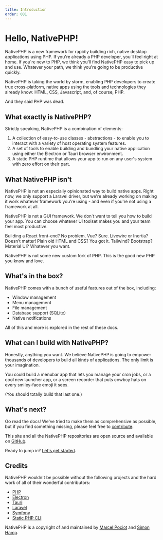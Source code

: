 ```yaml
---
title: Introduction
order: 001
---
```


# Hello, NativePHP!

NativePHP is a new framework for rapidly building rich, native desktop applications using PHP. If you're already a PHP
developer, you'll feel right at home. If you're new to PHP, we think you'll find NativePHP easy to pick up and use.
Whatever your path, we think you're going to be productive quickly.

NativePHP is taking the world by storm, enabling PHP developers to create true cross-platform, native apps
using the tools and technologies they already know: HTML, CSS, Javascript, and, of course, PHP.

And they said PHP was dead.

## What exactly is NativePHP?

Strictly speaking, NativePHP is a combination of elements:

1. A collection of easy-to-use classes - abstractions - to enable you to interact with a variety of host operating
system features.
2. A set of tools to enable building and bundling your native application using either the Electron or Tauri browser
environment.
3. A static PHP runtime that allows your app to run on any user's system with zero effort on their part.

## What NativePHP isn't

NativePHP is not an especially opinionated way to build native apps. Right now, we only support a Laravel driver, but
we're already working on making it work whatever framework you're using - and even if you're not using a framework at
all.

NativePHP is not a GUI framework. We don't want to tell you how to build your app. You can choose whatever UI toolset
makes you and your team feel most productive.

Building a React front-end? No problem. Vue? Sure. Livewire or Inertia? Doesn't matter! Plain old HTML and CSS?
You got it. Tailwind? Bootstrap? Material UI? Whatever you want.

NativePHP is not some new custom fork of PHP. This is the good new PHP you know and love.

## What's in the box?

NativePHP comes with a bunch of useful features out of the box, including:

- Window management
- Menu management
- File management
- Database support (SQLite)
- Native notifications

All of this and more is explored in the rest of these docs.

## What can I build with NativePHP?

Honestly, anything you want. We believe NativePHP is going to empower thousands of developers to build all kinds of
applications. The only limit is your imagination.

You could build a menubar app that lets you manage your cron jobs, or a cool new launcher app, or a screen recorder
that puts cowboy hats on every smiley-face emoji it sees.

(You should totally build that last one.)

## What's next?

Go read the docs! We've tried to make them as comprehensive as possible, but if you find something missing, please
feel free to [contribute](https://github.com/nativephp/nativephp.com).

This site and all the NativePHP repositories are open source and available on [GitHub](https://github.com/nativephp).

Ready to jump in? [Let's get started](installation).

## Credits

NativePHP wouldn't be possible without the following projects and the hard work of all of their wonderful contributors:

- [PHP](https://php.net)
- [Electron](https://electronjs.org)
- [Tauri](https://tauri.app)
- [Laravel](https://laravel.com)
- [Symfony](https://symfony.com)
- [Static PHP CLI](https://github.com/crazywhalecc/static-php-cli/)

NativePHP is a copyright of and maintained by [Marcel Pociot](https://twitter.com/marcelpociot) and
[Simon Hamp](https://twitter.com/simonhamp).
